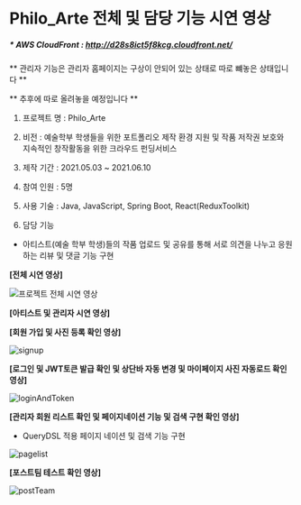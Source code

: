 # Philo_Arte 전체 및 담당 기능 시연 영상


##### * AWS CloudFront : http://d28s8ict5f8kcg.cloudfront.net/


** 관리자 기능은 관리자 홈페이지는 구상이 안되어 있는 상태로 따로 뺴놓은 상태입니다 **


** 추후에 따로 올려놓을 예정입니다 **



1. 프로젝트 명 : Philo_Arte



2. 비전 : 예술학부 학생들을 위한 포트폴리오 제작 환경 지원 및 작품 저작권 보호와 지속적인 창작활동을 위한 크라우드 펀딩서비스



3. 제작 기간 : 2021.05.03 ~ 2021.06.10



4. 참여 인원 : 5명


5. 사용 기술 : Java, JavaScript, Spring Boot, React(ReduxToolkit)



6. 담당 기능
 - 아티스트(예술 학부 학생)들의 작품 업로드 및 공유를 통해 서로 의견을 나누고 응원하는 리뷰 및 댓글 기능 구현


**[전체 시연 영상]**



![프로젝트 전체 시연 영상](https://user-images.githubusercontent.com/75829369/121810419-c9a59000-cc9b-11eb-91b0-8874e9b4c7a9.gif)





**[아티스트 및 관리자 시연 영상]**



**[회원 가입 및 사진 등록 확인 영상]**



![signup](https://user-images.githubusercontent.com/76759835/122848134-e6992d80-d343-11eb-9af9-e357e0836974.gif)




**[로그인 및 JWT토큰 발급 확인 및 상단바 자동 변경 및 마이페이지 사진 자동로드 확인 영상]**




![loginAndToken](https://user-images.githubusercontent.com/76759835/122848140-eac54b00-d343-11eb-9149-521e925cec7b.gif)



**[관리자 회원 리스트 확인 및 페이지네이션 기능 및 검색 구현 확인 영상]**




- QueryDSL 적용 페이지 네이션 및 검색 기능 구현




![pagelist](https://user-images.githubusercontent.com/76759835/122848145-ee58d200-d343-11eb-9e0d-865aa6419d72.gif)




**[포스트팀 테스트 확인 영상]**




![postTeam](https://user-images.githubusercontent.com/76759835/122848155-f3b61c80-d343-11eb-8fef-62e8794427a0.gif)

